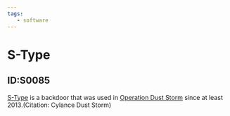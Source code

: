 ```yaml
---
tags:
   - software
---
```

# S-Type
## ID:S0085
[S-Type](software/S0085) is a backdoor that was used in [Operation Dust Storm](campaigns/C0016) since at least 2013.(Citation: Cylance Dust Storm)

